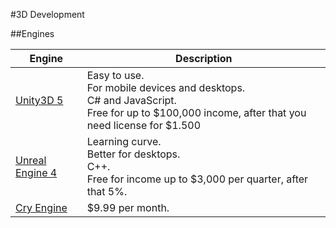 #3D Development

##Engines

|Engine      |Description|
-----------------|---
|[Unity3D 5](http://unity3d.com/)|Easy to use.</br>For mobile devices and desktops.</br>C# and JavaScript.</br>Free for up to $100,000 income, after that you need license for $1.500|
|[Unreal Engine 4](https://www.unrealengine.com/)|Learning curve.</br>Better for desktops.</br>C++.</br>Free for income up to $3,000 per quarter, after that 5%.|
|[Cry Engine](http://http://cryengine.com/)|$9.99 per month.|
